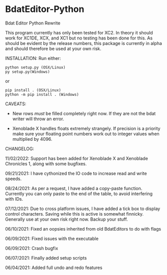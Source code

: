 # BdatEditor-Python
Bdat Editor Python Rewrite

This program currently has only been tested for XC2. In theory it should work for XC1DE, XCX, and XC1 but no testing has been done for this.
As should be evident by the release numbers, this package is currently in alpha and should therefore be used at your own risk.


INSTALLATION:
Run either:

    python setup.py (OSX/Linux)
    py setup.py(Windows)

or 

    pip install . (OSX/Linux)
    python -m pip install . (Windows)


CAVEATS:

- New rows *must* be filled completely right now. If they are not the bdat writer will throw an error.

- Xenoblade X handles floats extremely strangely. If precision is a priority make sure your floating point 
  numbers work out to integer values when multiplied by 4096.


CHANGELOG:

11/02/2022: Support has been added for Xenoblade X and Xenoblade Chronicles 1, along with some bugfixes.

09/21/2021: I have cythonized the IO code to increase read and write speeds. 

08/24/2021: As per a request, I have added a copy-paste function. Currently you can only paste to the end of the table, to avoid interfering with IDs.

07/12/2021: Due to cross platform issues, I have added a tick box to display control characters. Saving while this is active is somewhat finnicky. Generally use at your own risk right now. Backup your stuff.

06/10/2021: Fixed an oopsies inherited from old BdatEditors to do with flags

06/09/2021: Fixed issues with the executable

06/09/2021: Crash bugfix

06/07/2021: Finally added setup scripts

06/04/2021: Added full undo and redo features
